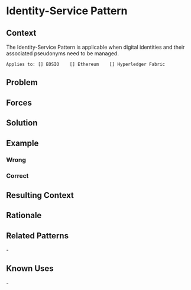 # Identity-Service Pattern

## Context
The Identity-Service Pattern is applicable when digital identities and their associated pseudonyms need to be managed. 

``Applies to: [] EOSIO    [] Ethereum    [] Hyperledger Fabric``
## Problem


## Forces


## Solution
 

## Example
### Wrong


### Correct


## Resulting Context

## Rationale


## Related Patterns
\-

## Known Uses
\-

